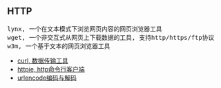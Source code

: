 ## HTTP

<pre>
lynx, 一个在文本模式下浏览网页内容的网页浏览器工具  
wget, 一个非交互式从网页上下载数据的工具, 支持http/https/ftp协议  
w3m, 一个基于文本的网页浏览器工具  
</pre>

+ [curl, 数据传输工具](https://github.com/HudsonWu/linuxStudying/tree/master/network/http/curl)
+ [httpie, http命令行客户端](https://github.com/HudsonWu/linuxStudying/tree/master/network/http/httpie)
+ [urlencode编码与解码](https://github.com/HudsonWu/linuxStudying/tree/master/network/http/urlencode)
